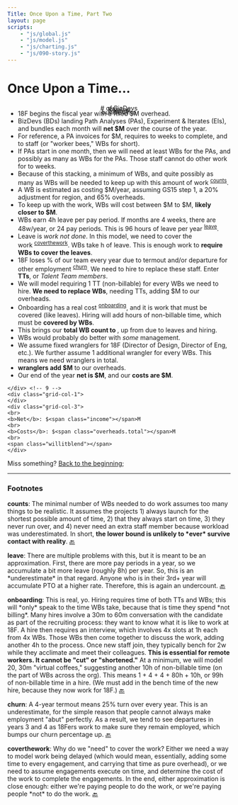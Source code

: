 ```yaml
---
Title: Once Upon a Time, Part Two
layout: page
scripts:
    - "js/global.js"
    - "js/model.js"
    - "js/charting.js"
    - "js/090-story.js"
---
```


# Once Upon a Time...

<div class="grid-row">
    <div class="grid-col-3" style="position: relative;">
        <p style="text-align: center"># of BizDevs</p>
        <div><div id="slider-bizdevs" style="margin-top: -2em;"></div></div>
    </div>
    <div class="grid-col-3">
        <p style="text-align: center">PAs/mo</p>
        <div><div class="centerblock" id="slider-pas" style="margin-top: -2em;"></div></div>
    </div>
    <div class="grid-col-3">
        <p style="text-align: center">EIs/mo</p>
        <div><div class="centerblock" id="slider-eis" style="margin-top: -2em;"></div></div>
    </div>
    <div class="grid-col-3">
        <p style="text-align: center">bundles/mo</p>
        <div><div class="centerblock" id="slider-bundles" style="margin-top: -2em;"></div></div>
    </div>
</div>
<div class="grid-row">
    <div class="grid-col-8">
    <ul>
	<li> 18F begins the fiscal year with a fixed $<span class="fixedoverhead"></span>M overhead.</li>
	<li> <span class="bds"></span> BizDevs (BDs) landing <span class="pas"></span> Path Analyses (PAs), <span class="eis"></span> Experiment & Iterates (EIs), and <span class="bundles"></span> bundles each month will <b>net $<span class="income"></span>M</b> over the course of the year.</li>
	<li> For reference, a PA invoices for $<span class="pa.value"></span>M, requires <span class="pa.duration.low"></span> to <span class="pa.duration.high"></span> weeks to complete, and <span class="pa.workers.low"></span> to <span class="pa.workers.high"></span> staff (or "worker bees," WBs for short). </li>
	<li> If <span class="pas"></span> PAs start in one month, then we will need at least <span class="pa.duration.low.double"></span> WBs for the <span class="pas"></span> PAs, and possibly as many as <span class="pa.duration.high.double"></span> WBs for the PAs. Those staff cannot do other work for <span class="pa.duration.low"></span> to <span class="pa.duration.high"></span> weeks.</li>
	<li> <a name="wbcounts.source"></a> Because of this stacking, a minimum of <span class="wbs.min"></span> WBs, and quite possibly as many as <span class="wbs.max"></span> WBs will be needed to keep up with this amount of work&nbsp;<sup><a href="#wbcounts.note">counts</a></sup>.</li>
	<li> A WB is estimated as costing $<span class="wb.cost"></span>M/year, assuming GS15 step 1, a 20% adjustment for region, and 65% overheads.</li>
	<li> To keep up with the work, WBs will cost between $<span class="wb.cost.low"></span>M to $<span class="wb.cost.high"></span>M, <b>likely closer to $<span class="wb.cost.high"></span>M</b>.</li>
	<li> <a name="leavehours.source"></a> WBs earn 4h leave per pay period. If months are 4 weeks, there are 48w/year, or 24 pay periods. This is 96 hours of leave per year&nbsp;<sup><a href="#leavehours.note">leave</a></sup>. </li>
	<li> <a name="coverthework.source"></a> Leave is <i>work not done</i>. In this model, we need to cover the work&nbsp;<sup><a href="#coverthework.note">coverthework</a></sup>. <span class="wbs.max"></span> WBs take <span class="wbs.max.leave.hours"></span>h of leave. This is enough work to <b>require <span class="wbs.cover.leave"></span> WBs to cover the leaves</b>.</li>
	<li> <a name="churn.source"></a> 18F loses <span class="churn.percent"></span>% of our team every year due to termout and/or departure for other employment&nbsp;<sup><a href="#churn.note">churn</a></sup>. We need to hire to replace these staff. Enter <b>TTs</b>, or <i>Talent Team members</i>.</li>
	<li> We will model requiring 1 TT (non-billable) for every <span class="wbsPerTT"></span> WBs we need to hire. <b>We need to replace <span class="replace.wbs"></span> WBs</b>, needing <span class="replace.TTs"></span> TTs, adding $<span class="replace.TTs.overhead"></span>M to our overheads.</li>
	<li> <a name="onboarding.source"></a> Onboarding has a real cost <sup><a href="#onboarding.note">onboarding</a></sup>, and it is work that must be covered (like leaves). Hiring <span class="replace.wbs"></span> will add <span class="replace.wbs.hours"></span> hours of non-billable time, which must be <b>covered by <span class="replace.wbs.additionalwbs"></span> WBs</b>.</li>
	<li> This brings our <b>total WB count to <span class="wbs.total2"></span></b>, up from <span class="wbs.total1"></span> due to leaves and hiring.</li>
	<li> WBs would probably do better with <i>some</i> management.</li>
	<li> We assume <span class="wranglers.fixed"></span> fixed wranglers for 18F (Director of Design, Director of Eng, etc.). We further assume 1 additional wrangler for every <span class="wranglers.per"></span> WBs. This means we need <span class="wranglers.total"></span> wranglers in total.</li>
	<li> <b><span class="wranglers.total"></span> wranglers add $<span class="wranglers.cost"></span>M</b> to our overheads.</li>
	<li> Our end of the year <b>net is $<span class="income"></span>M</b>, and our <b>costs are $<span class="overheads.total"></span>M</b>. </li>
    </ul>

    </div> <!-- 9 -->
    <div class="grid-col-1">
    </div>
    <div class="grid-col-3">
    <br>
    <b>Net</b>: $<span class="income"></span>M
    <br>
    <b>Costs</b>: $<span class="overheads.total"></span>M
    <br>
    <span class="willitblend"></span>
    </div>
</div>

Miss something? [Back to the beginning](010-fixed-overhead.html);

<hr>

### Footnotes

<p>
    <b><a name="wbcounts.note">counts</a></b>: The minimal number of WBs needed to do work assumes too many things to be realistic. It assumes the projects 1) always launch for the shortest possible amount of time, 2) that they always start on time, 3) they never run over, and 4) never need an extra staff member because workload was underestimated. In short, <b>the lower bound is unlikely to *ever* survive contact with reality</b>. <a href="#wbcounts.source">🔙</a>
</p> 

<p>
    <b><a name="leavehours.note">leave</a></b>: There are multiple problems with this, but it is meant to be an approximation. First, there are more pay periods in a year, so we accumulate a bit more leave (roughly 8h) per year. So, this is an *underestimate* in that regard. Anyone who is in their 3rd+ year will accumulate PTO at a higher rate. Therefore, this is again an undercount. <a href="#leavehours.source">🔙</a>
</p>

<p>
    <b><a name="onboarding.note">onboarding</a></b>: This is real, yo. Hiring requires time of both TTs and WBs; this will *only* speak to the time WBs take, because that is time they spend *not billing*. Many hires involve a 30m to 60m conversation with the candidate as part of the recruiting process: they want to know what it is like to work at 18F. A hire then requires an interview, which involves 4x slots at 1h each from 4x WBs. Those WBs then come together to discuss the work, adding another 4h to the process. Once new staff join, they typically bench for 2w while they acclimate and meet their colleagues. <b>This is essential for remote workers. It cannot be "cut" or "shortened."</b> At a minimum, we will model 20, 30m "virtual coffees," suggesting another 10h of non-billable time (on the part of WBs across the org). This means 1 + 4 + 4 + 80h + 10h, or 99h of non-billable time in a hire. (We must add in the bench time of the new hire, because they now work for 18F.) <a href="#onboarding.source">🔙</a>
</p>

<p>
    <b><a name="churn.note">churn</a></b>: A 4-year termout means 25% turn over every year. This is an underestimate, for the simple reason that people cannot always make employment "abut" perfectly. As a result, we tend to see departures in years 3 and 4 as 18Fers work to make sure they remain employed, which bumps our churn percentage up. <a href="#churn.source">🔙</a>
</p>


<p>
    <b><a name="coverthework.note">coverthework</a></b>: Why do we "need" to cover the work? Either we need a way to model work being delayed (which would mean, essentially, adding some time to every engagement, and carrying that time as pure overhead), or we need to assume engagements execute on time, and determine the cost of the work to complete the engagements. In the end, either approximation is close enough: either we're paying people to do the work, or we're paying people *not* to do the work. <a href="#coverthework.source">🔙</a>
</p>

